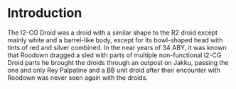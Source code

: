 # Introduction

The I2-CG Droid was a droid with a similar shape to the R2 droid except mainly white and a barrel-like body, except for its bowl-shaped head with tints of red and silver combined.
In the near years of 34 ABY, it was known that Roodown dragged a sled with parts of multiple non-functional I2-CG Droid parts he brought the droids through an outpost on Jakku, passing the one and only Rey Palpatine and a BB unit droid after their encounter with Roodown was never seen again with the droids.
